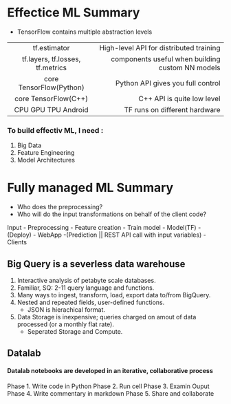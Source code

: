 # Effectice ML Summary


* TensorFlow contains multiple abstraction levels

| | |
| :------------: | -----------: | 
| tf.estimator |High-level API for distributed training | 
| tf.layers, tf.losses, tf.metrics | components useful when building custom NN models | 
| core TensorFlow(Python) | Python API gives you full control |
| core TensorFlow(C++) | C++ API is quite low level |
| CPU GPU TPU Android | TF runs on different hardware |


### To build effectiv ML, I need :
1. Big Data
2. Feature Engineering
3. Model Architectures

# Fully managed ML Summary
* Who does the preprocessing?
* Who will do the input transformations on behalf of the client code?

Input - Preprocessing - Feature creation - Train model - Model(TF) - (Deploy) - WebApp
-(Prediction || REST API call with input variables) - Clients


## Big Query is a severless data warehouse

1. Interactive analysis of petabyte scale databases.
2. Familiar, SQ: 2-11 query language and functions.
3. Many ways to ingest, transform, load, export data to/from BigQuery.
4. Nested and repeated fields, user-defined functions.
    * JSON is hierachical format.
5. Data Storage is inexpensive; queries charged on amout of data processed (or a monthly flat rate).
    * Seperated Storage and Compute.
    
 ## Datalab
 #### Datalab notebooks are developed in an iterative, collaborative process
 Phase 1. Write code in Python
 Phase 2. Run cell
 Phase 3. Examin Ouput
 Phase 4. Write commentary in markdown
 Phase 5. Share and collaborate
